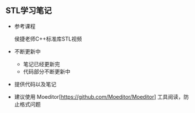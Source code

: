 ## STL学习笔记

- 参考课程

	侯捷老师C++标准库STL视频

- 不断更新中
	- 笔记已经更新完
	- 代码部分不断更新中

- 提供代码以及笔记

- 建议使用 Moeditor[https://github.com/Moeditor/Moeditor] 工具阅读，防止格式问题

